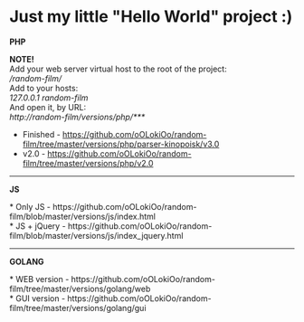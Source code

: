 <h1>Just my little "Hello World" project :)</h1>

<p><b>PHP</b></p>
<b>NOTE!</b><br />
Add your web server virtual host to the root of the project:<br />
<i>/random-film/</i><br />
Add to your hosts:<br />
<i>127.0.0.1 random-film</i><br />
And open it, by URL:<br />
<i>http://random-film/versions/php/***</i>
<br />

* Finished - https://github.com/oOLokiOo/random-film/tree/master/versions/php/parser-kinopoisk/v3.0
* v2.0 - https://github.com/oOLokiOo/random-film/tree/master/versions/php/v2.0
<hr />

<p><b>JS</b></p>
* Only JS - https://github.com/oOLokiOo/random-film/blob/master/versions/js/index.html <br />
* JS + jQuery - https://github.com/oOLokiOo/random-film/blob/master/versions/js/index_jquery.html <br />
<hr />

<p><b>GOLANG</b></p>
* WEB version - https://github.com/oOLokiOo/random-film/tree/master/versions/golang/web <br />
* GUI version - https://github.com/oOLokiOo/random-film/tree/master/versions/golang/gui 
